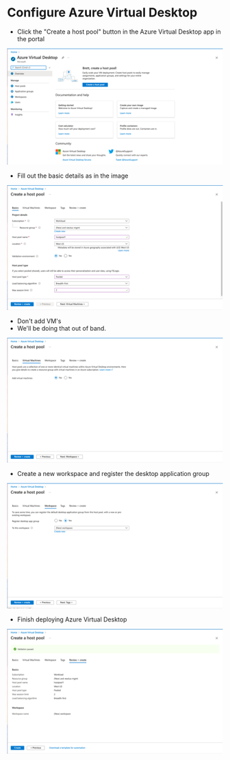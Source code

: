 # Configure Azure Virtual Desktop

- Click the "Create a host pool" button in the Azure Virtual Desktop app in the portal

![AVD Setup - Create Host Pool Wizard](https://github.com/MSBrett/azfw_hybrid/raw/master/resources/AVD_Setup_1.png)

- Fill out the basic details as in the image

![AVD Setup - Host Pool Details](https://github.com/MSBrett/azfw_hybrid/raw/master/resources/AVD_Setup_2.png)

- Don't add VM's
- We'll be doing that out of band.

![AVD Setup - Do not add VMs](https://github.com/MSBrett/azfw_hybrid/raw/master/resources/AVD_Setup_3.png)

- Create a new workspace and register the desktop application group

![AVD Setup - Register Desktop application group](https://github.com/MSBrett/azfw_hybrid/raw/master/resources/AVD_Setup_4.png)

- Finish deploying Azure Virtual Desktop

![AVD Setup - Finish](https://github.com/MSBrett/azfw_hybrid/raw/master/resources/AVD_Setup_5.png)
